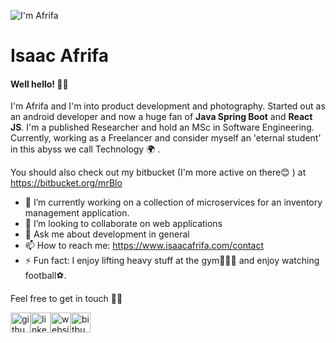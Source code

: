 ![I'm Afrifa](https://media-exp1.licdn.com/dms/image/C4E16AQFk-uHeIGhvyw/profile-displaybackgroundimage-shrink_350_1400/0/1631711017861?e=1645056000&v=beta&t=Tzda1sR2pnNfIi0Bu8wCkIzn071t8ktMP10tjk1JGl8)

# Isaac Afrifa
#### Well hello! 👋🏾 

I'm Afrifa and I'm into product development and photography. Started out as an android developer and now a huge fan of **Java Spring Boot** and **React JS**. I'm a published Researcher and hold an MSc in Software Engineering. Currently, working as a Freelancer and consider myself an 'eternal student' in this abyss we call Technology 🌍 .

You should also check out my bitbucket (I'm more active on there😊 ) at https://bitbucket.org/mrBlo


- 🔭 I’m currently working on a collection of microservices for an inventory management application. 
- 👯 I’m looking to collaborate on web applications 
- 💬 Ask me about development in general 
- 📫 How to reach me: https://www.isaacafrifa.com/contact 
- ⚡ Fun fact: I enjoy lifting heavy stuff at the gym🏋🏽‍♂️ and enjoy watching football⚽️. 

Feel free to get in touch ✌🏾

[<img src='https://cdn.jsdelivr.net/npm/simple-icons@3.0.1/icons/github.svg' alt='github' width='32'>](https://github.com/https://github.com/isaacafrifa)[<img src='https://cdn.jsdelivr.net/npm/simple-icons@3.0.1/icons/linkedin.svg' alt='linkedin' width='32'>](https://www.linkedin.com/in/https://www.linkedin.com/in/isaac-afrifa-9aa543106)[<img src='https://cdn.jsdelivr.net/npm/simple-icons@3.0.1/icons/icloud.svg' alt='website' width='32'>](https://www.isaacafrifa.com/)[<img src='https://cdn.jsdelivr.net/npm/simple-icons@3.0.1/icons/bitbucket.svg' alt='bitbucket' width='32'>](https://bitbucket.org/mrBlo)

